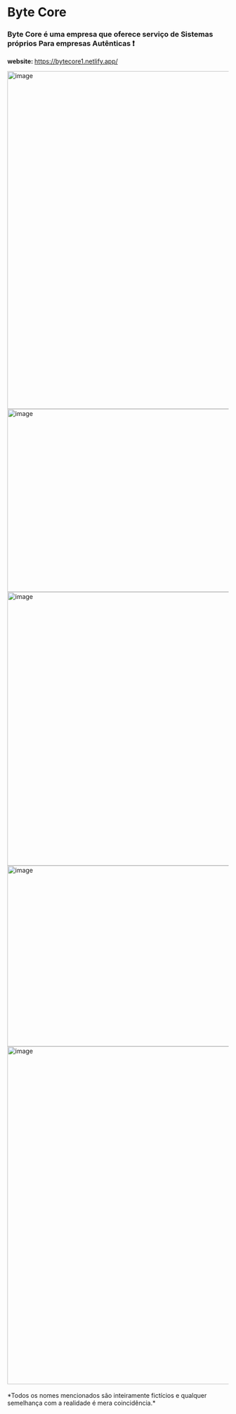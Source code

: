 # Byte Core

<h3><b>Byte Core</b> é uma empresa que oferece serviço de Sistemas próprios
Para empresas Autênticas ❗</h3>

<b> website: </b> https://bytecore1.netlify.app/

<img width="1366" height="768" alt="image" src="https://github.com/user-attachments/assets/8e333225-af52-437c-9b7f-f0eff8ba205a" />
<img width="1347" height="416" alt="image" src="https://github.com/user-attachments/assets/dcf66d18-1f50-4731-ac71-2dc717dac262" />
<img width="1351" height="622" alt="image" src="https://github.com/user-attachments/assets/5627166c-e377-4f1b-b4e7-dc747d1fccc0" />
<img width="1351" height="411" alt="image" src="https://github.com/user-attachments/assets/4ded7ca2-f5ea-4775-9fef-050873865729" />
<img width="1366" height="768" alt="image" src="https://github.com/user-attachments/assets/a3a85d42-6ccc-4ae4-8b68-5467e271b7b0" />
<br></br>
*Todos os nomes mencionados são inteiramente fictícios e qualquer semelhança com a realidade é mera coincidência.*
